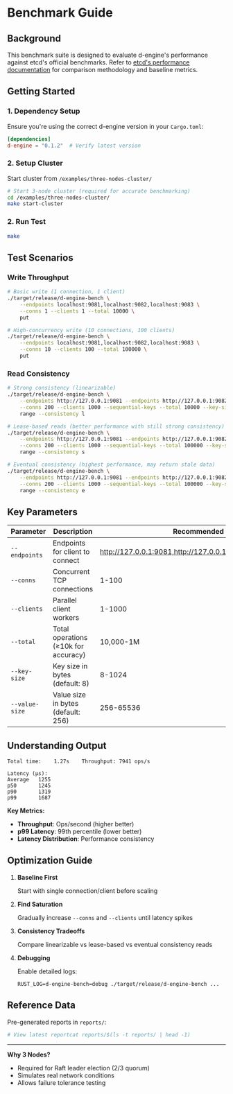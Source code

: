 # Benchmark Guide

## Background

This benchmark suite is designed to evaluate d-engine's performance against etcd's official benchmarks. Refer to [etcd's performance documentation](https://etcd.io/docs/v3.5/op-guide/performance/) for comparison methodology and baseline metrics.

## Getting Started

### 1. Dependency Setup

Ensure you're using the correct d-engine version in your `Cargo.toml`:

```toml
[dependencies]
d-engine = "0.1.2"  # Verify latest version
```

### 2. Setup Cluster

Start cluster from `/examples/three-nodes-cluster/`

```bash
# Start 3-node cluster (required for accurate benchmarking)
cd /examples/three-nodes-cluster/
make start-cluster
```

### 2. Run Test

```bash
make
```

## Test Scenarios

### Write Throughput

```bash
# Basic write (1 connection, 1 client)
./target/release/d-engine-bench \
    --endpoints localhost:9081,localhost:9082,localhost:9083 \
    --conns 1 --clients 1 --total 10000 \
    put

# High-concurrency write (10 connections, 100 clients)
./target/release/d-engine-bench \
    --endpoints localhost:9081,localhost:9082,localhost:9083 \
    --conns 10 --clients 100 --total 100000 \
    put
```

### Read Consistency

```bash
# Strong consistency (linearizable)
./target/release/d-engine-bench \
    --endpoints http://127.0.0.1:9081 --endpoints http://127.0.0.1:9082 --endpoints http://127.0.0.1:9083 \
    --conns 200 --clients 1000 --sequential-keys --total 10000 --key-size 8 \
    range --consistency l

# Lease-based reads (better performance with still strong consistency)
./target/release/d-engine-bench \
    --endpoints http://127.0.0.1:9081 --endpoints http://127.0.0.1:9082 --endpoints http://127.0.0.1:9083 \
    --conns 200 --clients 1000 --sequential-keys --total 100000 --key-size 8 \
    range --consistency s

# Eventual consistency (highest performance, may return stale data)
./target/release/d-engine-bench \
    --endpoints http://127.0.0.1:9081 --endpoints http://127.0.0.1:9082 --endpoints http://127.0.0.1:9083 \
    --conns 200 --clients 1000 --sequential-keys --total 100000 --key-size 8 \
    range --consistency e
```

## Key Parameters

| **Parameter**  | **Description**                      | **Recommended Range**                                             |
| -------------- | ------------------------------------ | ----------------------------------------------------------------- |
| `--endpoints`  | Endpoints for client to connect      | http://127.0.0.1:9081,http://127.0.0.1:9082,http://127.0.0.1:9083 |
| `--conns`      | Concurrent TCP connections           | 1-100                                                             |
| `--clients`    | Parallel client workers              | 1-1000                                                            |
| `--total`      | Total operations (≥10k for accuracy) | 10,000-1M                                                         |
| `--key-size`   | Key size in bytes (default: 8)       | 8-1024                                                            |
| `--value-size` | Value size in bytes (default: 256)   | 256-65536                                                         |

## Understanding Output

```text
Total time:    1.27s    Throughput: 7941 ops/s

Latency (μs):
Average   1255
p50       1245
p90       1319
p99       1687
```

**Key Metrics:**

- **Throughput**: Ops/second (higher better)
- **p99 Latency**: 99th percentile (lower better)
- **Latency Distribution**: Performance consistency

## Optimization Guide

1. **Baseline First**

   Start with single connection/client before scaling

2. **Find Saturation**

   Gradually increase `--conns` and `--clients` until latency spikes

3. **Consistency Tradeoffs**

   Compare linearizable vs lease-based vs eventual consistency reads

4. **Debugging**

   Enable detailed logs:

   `RUST_LOG=d-engine-bench=debug ./target/release/d-engine-bench ...`

## Reference Data

Pre-generated reports in `reports/`:

```bash
# View latest reportcat reports/$(ls -t reports/ | head -1)
```

---

**Why 3 Nodes?**

- Required for Raft leader election (2/3 quorum)
- Simulates real network conditions
- Allows failure tolerance testing
